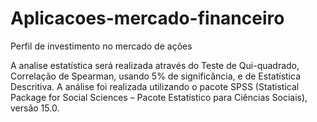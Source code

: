 # Aplicacoes-mercado-financeiro
Perfil de investimento no mercado de ações

A analise estatística será realizada através do Teste de Qui-quadrado, Correlação de Spearman, usando 5% de significância, e de Estatística Descritiva. A análise foi realizada utilizando o pacote SPSS (Statistical Package for Social Sciences – Pacote Estatístico para Ciências Sociais), versão 15.0.
